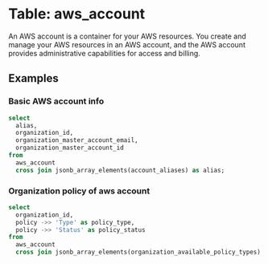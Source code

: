 # Table: aws_account

An AWS account is a container for your AWS resources. You create and manage your AWS resources in an AWS account, and the AWS account provides administrative capabilities for access and billing.

## Examples

### Basic AWS account info

```sql
select
  alias,
  organization_id,
  organization_master_account_email,
  organization_master_account_id
from
  aws_account
  cross join jsonb_array_elements(account_aliases) as alias;
```


### Organization policy of aws account

```sql
select
  organization_id,
  policy ->> 'Type' as policy_type,
  policy ->> 'Status' as policy_status
from
  aws_account
  cross join jsonb_array_elements(organization_available_policy_types) as policy;
```
